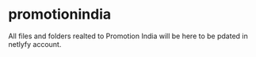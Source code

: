 # promotionindia
All files and folders realted to Promotion India will be here to be pdated in netlyfy account.
